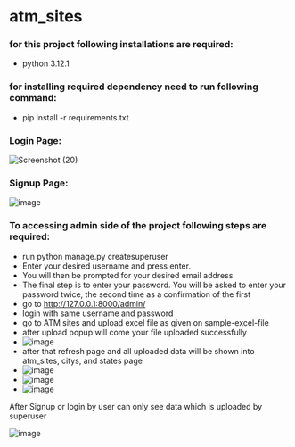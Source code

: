 
# atm_sites

### for this project following installations are required:
- python 3.12.1

### for installing required dependency need to run following command:
- pip install -r requirements.txt


### Login Page:
![Screenshot (20)](https://github.com/deepsanghani/atm_sites/assets/59606437/24ffff4a-9b48-4694-9f49-f2a1fc4f6fbc)

### Signup Page:
![image](https://github.com/deepsanghani/atm_sites/assets/59606437/5ed59a85-f48b-480b-a2bb-44a5a7f1478b)

### To accessing admin side of the project following steps are required:
- run python manage.py createsuperuser
- Enter your desired username and press enter.
- You will then be prompted for your desired email address
- The final step is to enter your password. You will be asked to enter your password twice, the second time as a confirmation of the first
- go to http://127.0.0.1:8000/admin/
- login with same username and password
- go to ATM sites and upload excel file as given on sample-excel-file
- after upload popup will come your file uploaded successfully
- ![image](https://github.com/deepsanghani/atm_sites/assets/59606437/603de568-ac8a-490b-8f02-04cddfdacf17)
- after that refresh page and all uploaded data will be shown into atm_sites, citys, and states page
- ![image](https://github.com/deepsanghani/atm_sites/assets/59606437/4dc900e8-f853-4fd2-b727-4a9df4450f1f)
- ![image](https://github.com/deepsanghani/atm_sites/assets/59606437/4d15eea1-99d4-408b-8232-c57922f6ddc0)
- ![image](https://github.com/deepsanghani/atm_sites/assets/59606437/d7fa377e-e28e-4756-932c-8fca687ca12b)
  

After Signup or login by user can only see data which is uploaded by superuser

![image](https://github.com/deepsanghani/atm_sites/assets/59606437/18831b2b-a975-4ea2-b497-d030319c5c44)


